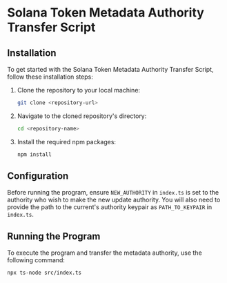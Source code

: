 # Solana Token Metadata Authority Transfer Script

## Installation

To get started with the Solana Token Metadata Authority Transfer Script, follow these installation steps:

1. Clone the repository to your local machine:

   ```bash
   git clone <repository-url>
   ```

2. Navigate to the cloned repository's directory:

   ```bash
   cd <repository-name>
   ```

3. Install the required npm packages:

   ```bash
   npm install
   ```

## Configuration

Before running the program, ensure `NEW_AUTHORITY` in `index.ts` is set to the authority who wish to make the new update authority.
You will also need to provide the path to the current's authority keypair as `PATH_TO_KEYPAIR` in `index.ts`.

## Running the Program

To execute the program and transfer the metadata authority, use the following command:

```bash
npx ts-node src/index.ts
```